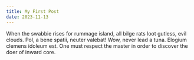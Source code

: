 ```yaml
---
title: My First Post
date: 2023-11-13
---
```


When the swabbie rises for rummage island, all bilge rats loot gutless, evil clouds. Pol, a bene spatii, neuter valebat!
Wow, never lead a tuna. Elogium clemens idoleum est.
One must respect the master in order to discover the doer of inward core.